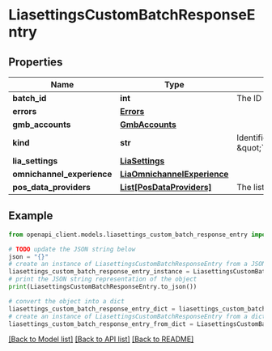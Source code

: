 # LiasettingsCustomBatchResponseEntry


## Properties

Name | Type | Description | Notes
------------ | ------------- | ------------- | -------------
**batch_id** | **int** | The ID of the request entry to which this entry responds. | [optional] 
**errors** | [**Errors**](Errors.md) |  | [optional] 
**gmb_accounts** | [**GmbAccounts**](GmbAccounts.md) |  | [optional] 
**kind** | **str** | Identifies what kind of resource this is. Value: the fixed string \&quot;&#x60;content#liasettingsCustomBatchResponseEntry&#x60;\&quot; | [optional] 
**lia_settings** | [**LiaSettings**](LiaSettings.md) |  | [optional] 
**omnichannel_experience** | [**LiaOmnichannelExperience**](LiaOmnichannelExperience.md) |  | [optional] 
**pos_data_providers** | [**List[PosDataProviders]**](PosDataProviders.md) | The list of POS data providers. | [optional] 

## Example

```python
from openapi_client.models.liasettings_custom_batch_response_entry import LiasettingsCustomBatchResponseEntry

# TODO update the JSON string below
json = "{}"
# create an instance of LiasettingsCustomBatchResponseEntry from a JSON string
liasettings_custom_batch_response_entry_instance = LiasettingsCustomBatchResponseEntry.from_json(json)
# print the JSON string representation of the object
print(LiasettingsCustomBatchResponseEntry.to_json())

# convert the object into a dict
liasettings_custom_batch_response_entry_dict = liasettings_custom_batch_response_entry_instance.to_dict()
# create an instance of LiasettingsCustomBatchResponseEntry from a dict
liasettings_custom_batch_response_entry_from_dict = LiasettingsCustomBatchResponseEntry.from_dict(liasettings_custom_batch_response_entry_dict)
```
[[Back to Model list]](../README.md#documentation-for-models) [[Back to API list]](../README.md#documentation-for-api-endpoints) [[Back to README]](../README.md)


